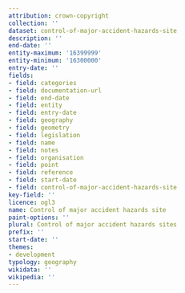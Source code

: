```yaml
---
attribution: crown-copyright
collection: ''
dataset: control-of-major-accident-hazards-site
description: ''
end-date: ''
entity-maximum: '16399999'
entity-minimum: '16300000'
entry-date: ''
fields:
- field: categories
- field: documentation-url
- field: end-date
- field: entity
- field: entry-date
- field: geography
- field: geometry
- field: legislation
- field: name
- field: notes
- field: organisation
- field: point
- field: reference
- field: start-date
- field: control-of-major-accident-hazards-site
key-field: ''
licence: ogl3
name: Control of major accident hazards site
paint-options: ''
plural: Control of major accident hazards sites
prefix: ''
start-date: ''
themes:
- development
typology: geography
wikidata: ''
wikipedia: ''
---
```

